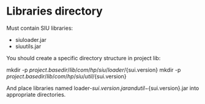 # Libraries directory

Must contain SIU libraries:

* siuloader.jar
* siuutils.jar

You should create a specific directory structure in project lib:

mkdir -p ${project.basedir}/lib/com/hp/siu/loader/${sui.version}
mkdir -p ${project.basedir}/lib/com/hp/siu/util/${sui.version}

And place libraries named loader-${sui.version}.jar and
util-${sui.version}.jar into appropriate directories.
